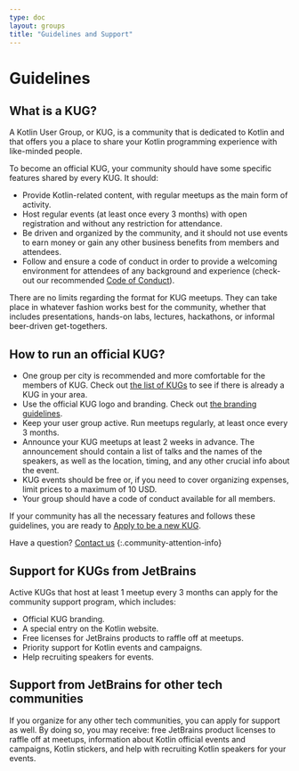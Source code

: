 ```yaml
---
type: doc
layout: groups
title: "Guidelines and Support"
---
```


# Guidelines

## What is a KUG?

A Kotlin User Group, or KUG, is a community that is  dedicated to Kotlin and that offers you a place to share your
 Kotlin programming experience with like-minded people. 

To become an official KUG, your community should have some specific features shared by every KUG. It should: 
* Provide Kotlin-related content, with regular meetups as the main form of activity.
* Host regular events (at least once every 3 months) with open registration and without any restriction for attendance. 
* Be driven and organized by the community, and it should not use events to earn money or gain any other business
 benefits from members and attendees.
* Follow and ensure a code of conduct in order to provide a welcoming environment for attendees of any background and
 experience (check-out our recommended [Code of Conduct](https://confluence.jetbrains.com/display/ALL/JetBrains+Open+Source+and+Community+Code+of+Conduct?_ga=2.196540523.635003367.1591004320-634043455.1590756936)).

There are no limits regarding the format for KUG meetups. They can take place in whatever fashion works best for the
 community, whether that includes presentations, hands-on labs, lectures, hackathons, or informal beer-driven get-togethers. 

## How to run an official KUG?

* One group per city is recommended and more comfortable for the members of KUG. Check out [the list of KUGs](/user-groups/user-group-list.html) to see if there is already a KUG in your area.
* Use the official KUG logo and branding. Check out [the branding guidelines](/user-groups/branding.html).
* Keep your user group active. Run meetups regularly, at least once every 3 months.
* Announce your KUG meetups at least 2 weeks in advance. The announcement should contain a list of talks
 and the names of the speakers, as well as the location, timing, and any other crucial info about the event. 
* KUG events should be free or, if you need to cover organizing expenses, limit prices to a maximum of 10 USD.
* Your group should have a code of conduct available for all members. 

If your community has all the necessary features and follows these guidelines, you are ready to [Apply to be a new
 KUG](https://surveys.jetbrains.com/s3/submit-a-local-kotlin-user-group).
 
Have a question? [Contact us](mailto:kug@jetbrains.com)
{:.community-attention-info}

## Support for KUGs from JetBrains
Active KUGs that host at least 1 meetup every 3 months can apply for the community support program, which includes:
* Official KUG branding.
* A special entry on the Kotlin website.
* Free licenses for JetBrains products to raffle off at meetups.
* Priority support for Kotlin events and campaigns.
* Help recruiting speakers for events.

## Support from JetBrains for other tech communities
If you organize for any other tech communities, you can apply for support as well. By doing so, you may receive: free JetBrains product licenses to raffle off at meetups, information about Kotlin official events and campaigns, Kotlin stickers, and help with recruiting Kotlin speakers for your events.
